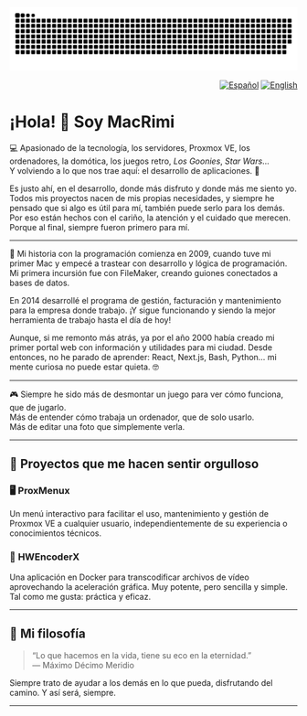 <picture>
  <source media="(prefers-color-scheme: dark)" srcset="https://raw.githubusercontent.com/platane/platane/output/github-contribution-grid-snake-dark.svg" />
  <source media="(prefers-color-scheme: light)" srcset="https://raw.githubusercontent.com/platane/platane/output/github-contribution-grid-snake.svg" />
  <img alt="GitHub contribution grid snake animation" src="https://raw.githubusercontent.com/platane/platane/output/github-contribution-grid-snake.svg" />
</picture>

<p align="right">
  <a href="#"><img src="https://flagcdn.com/w80/es.png" alt="Español" width="30"></a>
  <a href="https://github.com/MacRimi/MacRimi/blob/main/README.en.md"><img src="https://flagcdn.com/w80/gb.png" alt="English" width="30"></a>
</p>


# ¡Hola! 👋 Soy MacRimi

💻 Apasionado de la tecnología, los servidores, Proxmox VE, los ordenadores, la domótica, los juegos retro, *Los Goonies*, *Star Wars*…  
Y volviendo a lo que nos trae aquí: el desarrollo de aplicaciones. 🚀

Es justo ahí, en el desarrollo, donde más disfruto y donde más me siento yo.  
Todos mis proyectos nacen de mis propias necesidades, y siempre he pensado que si algo es útil para mí, también puede serlo para los demás. Por eso están hechos con el cariño, la atención y el cuidado que merecen. Porque al final, siempre fueron primero para mí.

---

👶 Mi historia con la programación comienza en 2009, cuando tuve mi primer Mac y empecé a trastear con desarrollo y lógica de programación. Mi primera incursión fue con FileMaker, creando guiones conectados a bases de datos.

En 2014 desarrollé el programa de gestión, facturación y mantenimiento para la empresa donde trabajo. ¡Y sigue funcionando y siendo la mejor herramienta de trabajo hasta el día de hoy!

Aunque, si me remonto más atrás, ya por el año 2000 había creado mi primer portal web con información y utilidades para mi ciudad. Desde entonces, no he parado de aprender: React, Next.js, Bash, Python… mi mente curiosa no puede estar quieta. 🤓

---

🎮 Siempre he sido más de desmontar un juego para ver cómo funciona, que de jugarlo.  
Más de entender cómo trabaja un ordenador, que de solo usarlo.  
Más de editar una foto que simplemente verla.

---

## 🌟 Proyectos que me hacen sentir orgulloso

### 🖥️ **ProxMenux**
Un menú interactivo para facilitar el uso, mantenimiento y gestión de Proxmox VE a cualquier usuario, independientemente de su experiencia o conocimientos técnicos.

### 🎥 **HWEncoderX**
Una aplicación en Docker para transcodificar archivos de vídeo aprovechando la aceleración gráfica. Muy potente, pero sencilla y simple. Tal como me gusta: práctica y eficaz.

---

## 🧠 Mi filosofía

> “Lo que hacemos en la vida, tiene su eco en la eternidad.”  
> — Máximo Décimo Meridio

Siempre trato de ayudar a los demás en lo que pueda, disfrutando del camino. Y así será, siempre.

---


